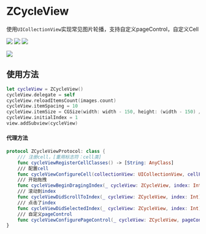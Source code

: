 # ZCycleView

使用`UICollectionView`实现常见图片轮播，支持自定义pageControl，自定义Cell

![](https://img.shields.io/badge/support-swift%205%2B-green.svg)  ![](https://img.shields.io/badge/support-iOS%209%2B-blue.svg)  ![](https://img.shields.io/cocoapods/v/ZCycleView.svg?style=flat)

<img src="https://github.com/MQZHot/ZCycleView/raw/master/Picture/picture.gif">

## 使用方法

```swift
let cycleView = ZCycleView()
cycleView.delegate = self
cycleView.reloadItemsCount(images.count)
cycleView.itemSpacing = 10
cycleView.itemSize = CGSize(width: width - 150, height: (width - 150) / 2.3333)
cycleView.initialIndex = 1
view.addSubview(cycleView)
```

#### 代理方法

```swift
protocol ZCycleViewProtocol: class {
    /// 注册cell，[重用标志符：cell类]
    func cycleViewRegisterCellClasses() -> [String: AnyClass]
    /// 配置cell
    func cycleViewConfigureCell(collectionView: UICollectionView, cellForItemAt indexPath: IndexPath, realIndex: Int) -> UICollectionViewCell
    /// 开始拖拽
    func cycleViewBeginDragingIndex(_ cycleView: ZCycleView, index: Int)
    /// 滚动到index
    func cycleViewDidScrollToIndex(_ cycleView: ZCycleView, index: Int)
    /// 点击了index
    func cycleViewDidSelectedIndex(_ cycleView: ZCycleView, index: Int)
    /// 自定义pageControl
    func cycleViewConfigurePageControl(_ cycleView: ZCycleView, pageControl: ZPageControl)
}
````
